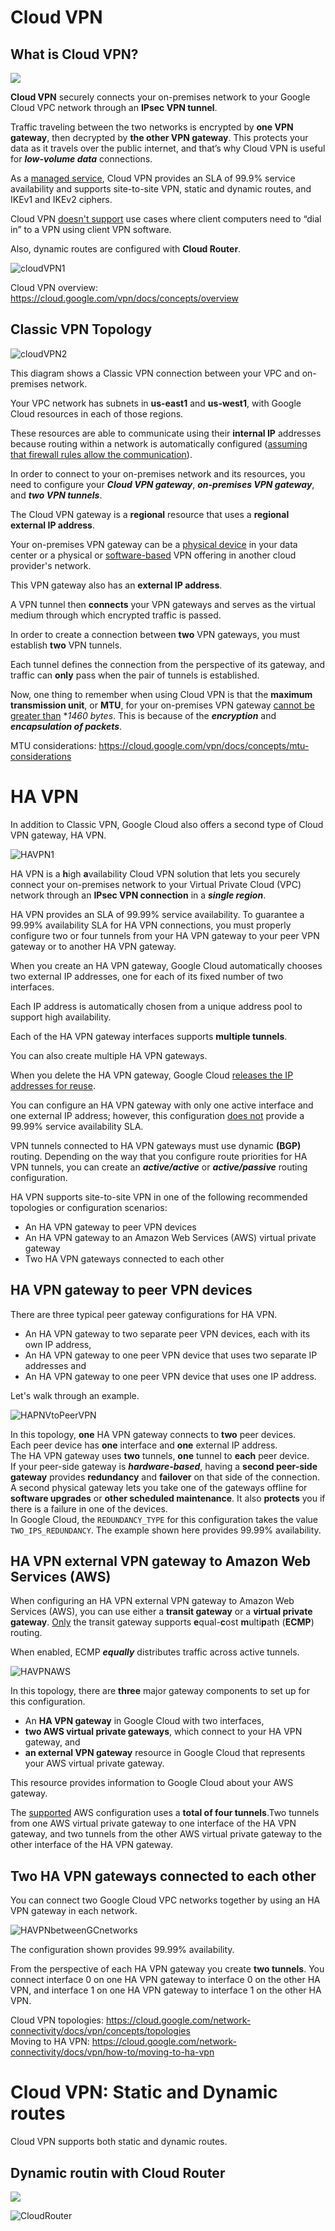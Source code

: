 # Cloud VPN

## What is Cloud VPN?

<p align="left">
  <img src="https://github.com/nildenist/Elastic-Google-Cloud-Infrastructure-Scaling-and-Automation/assets/28653377/436f3e98-87d1-4d60-aea7-94f2b72cfa39" />
</p> 

**Cloud VPN** securely connects your on-premises network to your Google Cloud VPC network through an **IPsec VPN tunnel**.


Traffic traveling between the two networks is encrypted by **one VPN gateway**, then decrypted by **the other VPN gateway**.
This protects your data as it travels over the public internet, and that’s why Cloud VPN is useful for ***low-volume data*** connections.

As a <ins>managed service</ins>, Cloud VPN provides an SLA of 99.9% service availability and supports site-to-site VPN, static and dynamic routes, and IKEv1 and IKEv2 ciphers.

Cloud VPN <ins>doesn't support</ins> use cases where client computers need to “dial in” to a VPN using client VPN software.

Also, dynamic routes are configured with **Cloud Router**.

![cloudVPN1](https://github.com/nildenist/Elastic-Google-Cloud-Infrastructure-Scaling-and-Automation/assets/28653377/bcb84884-7101-4bf2-ac8c-30e71b29b016)


Cloud VPN overview: https://cloud.google.com/vpn/docs/concepts/overview

## Classic VPN Topology

![cloudVPN2](https://github.com/nildenist/Elastic-Google-Cloud-Infrastructure-Scaling-and-Automation/assets/28653377/fdb757b3-a847-43d6-a4ae-7cf5131af2fa)

This diagram shows a Classic VPN connection between your VPC and on-premises network.

Your VPC network has subnets in **us-east1** and **us-west1**, with Google Cloud resources in each of those regions.

These resources are able to communicate using their **internal IP** addresses because routing within a network is automatically configured (<ins>assuming that firewall rules allow the communication</ins>).

In order to connect to your on-premises network and its resources, you need to configure your ***Cloud VPN gateway***, ***on-premises VPN gateway***, and ***two VPN tunnels***.

The Cloud VPN gateway is a **regional** resource that uses a **regional external IP address**.

Your on-premises VPN gateway can be a <ins>physical device</ins> in your data center or a physical or <ins>software-based</ins> VPN offering in another cloud provider's network.

This VPN gateway also has an **external IP address**.

A VPN tunnel then **connects** your VPN gateways and serves as the virtual medium through which encrypted traffic is passed.

In order to create a connection between **two** VPN gateways, you must establish **two** VPN tunnels.

Each tunnel defines the connection from the perspective of its gateway, and traffic can **only** pass when the pair of tunnels is established.

Now, one thing to remember when using Cloud VPN is that the **maximum transmission unit**, or **MTU**, for your on-premises VPN gateway <ins>cannot be greater than</ins> **1460 bytes*. This is because of the ***encryption*** and ***encapsulation of packets***.

MTU considerations: https://cloud.google.com/vpn/docs/concepts/mtu-considerations

# HA VPN

In addition to Classic VPN, Google Cloud also offers a second type of Cloud VPN gateway, HA VPN.

![HAVPN1](https://github.com/nildenist/Elastic-Google-Cloud-Infrastructure-Scaling-and-Automation/assets/28653377/d2345baf-7962-4fb3-bc4c-cd162bdcff32)

HA VPN is a **h**igh **a**vailability Cloud VPN solution that lets you securely connect your on-premises network to your Virtual Private Cloud (VPC) network through an **IPsec VPN connection** in a ***single region***.

HA VPN provides an SLA of 99.99% service availability. To guarantee a 99.99% availability SLA for HA VPN connections, you must properly configure two or four tunnels from your HA VPN gateway to your peer VPN gateway or to another HA VPN gateway.



When you create an HA VPN gateway, Google Cloud automatically chooses two external IP addresses, one for each of its fixed number of two interfaces.

Each IP address is automatically chosen from a unique address pool to support high availability.

Each of the HA VPN gateway interfaces supports **multiple tunnels**.

You can also create multiple HA VPN gateways.

When you delete the HA VPN gateway, Google Cloud <ins>releases the IP addresses for reuse</ins>.

You can configure an HA VPN gateway with only one active interface and one external IP address; however, this configuration <ins>does not</ins> provide a 99.99% service availability SLA.

VPN tunnels connected to HA VPN gateways must use dynamic **(BGP)** routing. Depending on the way that you configure route priorities for HA VPN tunnels, you can create an ***active/active*** or ***active/passive*** routing configuration.

HA VPN supports site-to-site VPN in one of the following recommended topologies or configuration scenarios: 
- An HA VPN gateway to peer VPN devices
- An HA VPN gateway to an Amazon Web Services (AWS) virtual private gateway
- Two HA VPN gateways connected to each other

## HA VPN gateway to peer VPN devices

There are three typical peer gateway configurations for HA VPN.
  - An HA VPN gateway to two separate peer VPN devices, each with its own IP address,
  - An HA VPN gateway to one peer VPN device that uses two separate IP addresses and
  - An HA VPN gateway to one peer VPN device that uses one IP address.

Let's walk through an example.

![HAPNVtoPeerVPN](https://github.com/nildenist/Elastic-Google-Cloud-Infrastructure-Scaling-and-Automation/assets/28653377/0b65fd41-23a0-4ebd-9599-ff8ae106b707)

In this topology, **one** HA VPN gateway connects to **two** peer devices. <br/>
Each peer device has **one** interface and **one** external IP address.<br/>
The HA VPN gateway uses **two** tunnels, **one** tunnel to **each** peer device.<br/>
If your peer-side gateway is ***hardware-based***, having a **second peer-side gateway** provides **redundancy** and **failover** on that side of the connection.<br/>
A second physical gateway lets you take one of the gateways offline for **software upgrades** or **other scheduled maintenance**. It also **protects** you if there is a failure in one of the devices.<br/>
In Google Cloud, the ```REDUNDANCY_TYPE``` for this configuration takes the value ```TWO_IPS_REDUNDANCY```. The example shown here provides 99.99% availability.

## HA VPN external VPN gateway to Amazon Web Services (AWS)

When configuring an HA VPN external VPN gateway to Amazon Web Services (AWS), you can use either a **transit gateway** or a **virtual private gateway**. <ins>Only</ins> the transit gateway supports **e**qual-**c**ost **m**ulti**p**ath (**ECMP**) routing.

When enabled, ECMP ***equally*** distributes traffic across active tunnels.

![HAVPNAWS](https://github.com/nildenist/Elastic-Google-Cloud-Infrastructure-Scaling-and-Automation/assets/28653377/65d0e4fa-227c-419f-b30f-b420e8099179)

In this topology, there are **three** major gateway components to set up for this configuration.
  - An **HA VPN gateway** in Google Cloud with two interfaces,
  - **two AWS virtual private gateways**, which connect to your HA VPN gateway, and 
  - **an external VPN gateway** resource in Google Cloud that represents your AWS virtual private gateway.

This resource provides information to Google Cloud about your AWS gateway.

The <ins>supported</ins> AWS configuration uses a **total of four tunnels**.Two tunnels from one AWS virtual private gateway to one interface of the HA VPN gateway, and two tunnels from the other AWS virtual private gateway to the other interface of the HA VPN gateway. 

## Two HA VPN gateways connected to each other

You can connect two Google Cloud VPC networks together by using an HA VPN gateway in each network.

![HAVPNbetweenGCnetworks](https://github.com/nildenist/Elastic-Google-Cloud-Infrastructure-Scaling-and-Automation/assets/28653377/c83575e4-1319-43a5-864f-29509cfbfdb2)

The configuration shown provides 99.99% availability.

From the perspective of each HA VPN gateway you create **two tunnels**. You connect interface 0 on one HA VPN gateway to interface 0 on the other HA VPN, and interface 1 on one HA VPN gateway to interface 1 on the other HA VPN.

Cloud VPN topologies: https://cloud.google.com/network-connectivity/docs/vpn/concepts/topologies <br/>
Moving to HA VPN: https://cloud.google.com/network-connectivity/docs/vpn/how-to/moving-to-ha-vpn

# Cloud VPN: Static and Dynamic routes

Cloud VPN supports both static and dynamic routes.

## Dynamic routin with Cloud Router

<p align="left">
  <img src="https://github.com/nildenist/Elastic-Google-Cloud-Infrastructure-Scaling-and-Automation/assets/28653377/7ddeeb48-58d2-4611-9df2-62f3e327a216" />
</p> 

![CloudRouter](https://github.com/nildenist/Elastic-Google-Cloud-Infrastructure-Scaling-and-Automation/assets/28653377/398051e2-4e62-4f44-ae98-0a317a1756b0)
